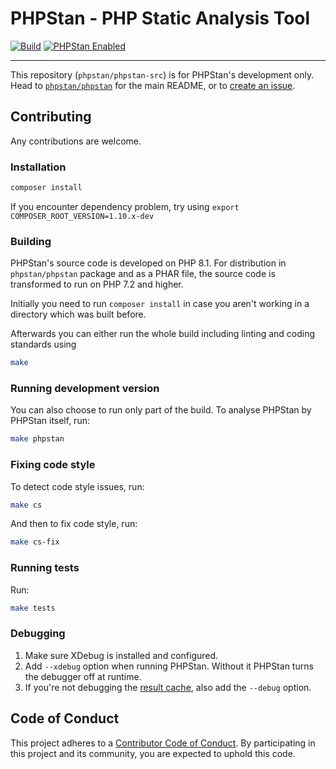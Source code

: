 # PHPStan - PHP Static Analysis Tool

[![Build](https://github.com/phpstan/phpstan-src/workflows/Tests/badge.svg)](https://github.com/phpstan/phpstan-src/actions)
[![PHPStan Enabled](https://img.shields.io/badge/PHPStan-enabled-brightgreen.svg?style=flat)](https://github.com/phpstan/phpstan)

---

This repository (`phpstan/phpstan-src`) is for PHPStan's development only. Head to [`phpstan/phpstan`](https://github.com/phpstan/phpstan) for the main README, or to [create an issue](https://github.com/phpstan/phpstan/issues/new/choose).


## Contributing

Any contributions are welcome.

### Installation

```bash
composer install
```

If you encounter dependency problem, try using `export COMPOSER_ROOT_VERSION=1.10.x-dev`

### Building

PHPStan's source code is developed on PHP 8.1. For distribution in `phpstan/phpstan` package and as a PHAR file, the source code is transformed to run on PHP 7.2 and higher.

Initially you need to run `composer install` in case you aren't working in a directory which was built before.

Afterwards you can either run the whole build including linting and coding standards using

```bash
make
```

### Running development version

You can also choose to run only part of the build. To analyse PHPStan by PHPStan itself, run:

```bash
make phpstan
```

### Fixing code style

To detect code style issues, run:

```bash
make cs
```

And then to fix code style, run:

```bash
make cs-fix
```

### Running tests

Run:
```bash
make tests
```

### Debugging

1. Make sure XDebug is installed and configured.
2. Add `--xdebug` option when running PHPStan. Without it PHPStan turns the debugger off at runtime.
3. If you're not debugging the [result cache](https://phpstan.org/user-guide/result-cache), also add the `--debug` option.

## Code of Conduct

This project adheres to a [Contributor Code of Conduct](https://github.com/phpstan/phpstan/blob/master/CODE_OF_CONDUCT.md).
By participating in this project and its community, you are expected to uphold this code.

